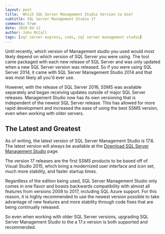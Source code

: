 ```yaml
---
layout: post
title:  Which SQL Server Management Studio Version to Use?
subtitle: SQL Server Management Studio 17
comments: true
date: 2018-04-12
author: John McCall
tags: [sql server express, ssms, sql server management studio]
---
```


Until recently, which version of Management studio you used would
most likely depend on which version of SQL Server you were using. The tool
came packaged with each new release of SQL Server and was only updated
when a new SQL Server version was released. So if you were using SQL Server 2014,
it came with SQL Server Management Studio 2014 and that was most likely all you'd ever use.

However, with the release of SQL Server 2016, SSMS was available separately
and began receiving updates outside of major SQL Server releases. Management Studio
now has its own versioning that is independent of the newest SQL Server release. This has
allowed for more rapid development and increased the ease of using the best SSMS version,
even when working with older servers.

## The Latest and Greatest

As of writing, the latest version of SQL Server Management Studio is 17.6. The latest
version will always be available at the [Download SQL Server Management Studio](https://docs.microsoft.com/en-us/sql/ssms/download-sql-server-management-studio-ssms) page.

The version 17 releases are the first SSMS products to be based off of Visual Studio 2015,
which bring a modernized user interface and icon set, much more stability, and faster
startup times.

Regardless of the edition being used, SQL Server Management Studio only comes in one flavor
and boasts backwards compatibility with almost all features from versions 2008 to 2017, including SQL Azure support. For this reason, it is highly recommended to use the newest version possible to take advantage of new features and more stability through code fixes that are being continually released.

So even when working with older SQL Server versions, upgrading SQL Server Management Studio
to the a 17.x version is both supported and recommended.
